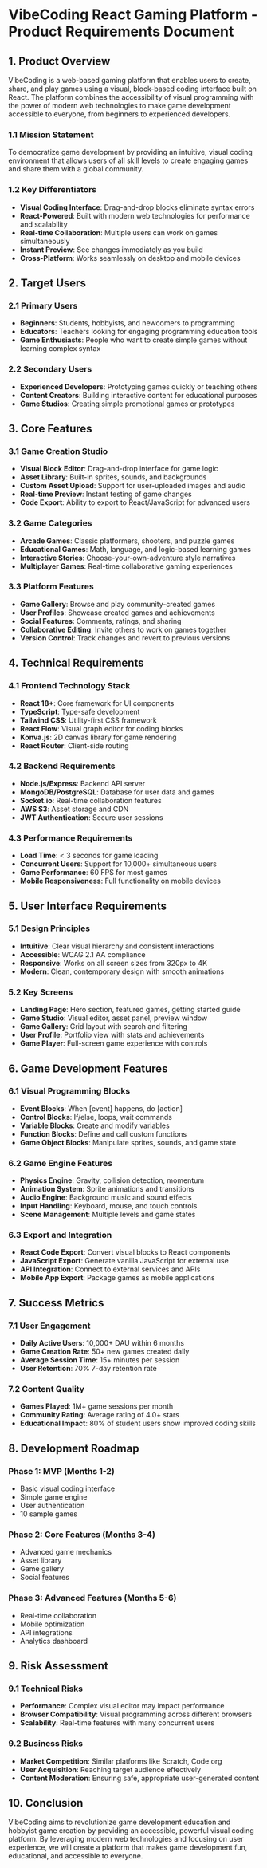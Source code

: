 # VibeCoding React Gaming Platform - Product Requirements Document

## 1. Product Overview

VibeCoding is a web-based gaming platform that enables users to create, share, and play games using a visual, block-based coding interface built on React. The platform combines the accessibility of visual programming with the power of modern web technologies to make game development accessible to everyone, from beginners to experienced developers.

### 1.1 Mission Statement
To democratize game development by providing an intuitive, visual coding environment that allows users of all skill levels to create engaging games and share them with a global community.

### 1.2 Key Differentiators
- **Visual Coding Interface**: Drag-and-drop blocks eliminate syntax errors
- **React-Powered**: Built with modern web technologies for performance and scalability
- **Real-time Collaboration**: Multiple users can work on games simultaneously
- **Instant Preview**: See changes immediately as you build
- **Cross-Platform**: Works seamlessly on desktop and mobile devices

## 2. Target Users

### 2.1 Primary Users
- **Beginners**: Students, hobbyists, and newcomers to programming
- **Educators**: Teachers looking for engaging programming education tools
- **Game Enthusiasts**: People who want to create simple games without learning complex syntax

### 2.2 Secondary Users
- **Experienced Developers**: Prototyping games quickly or teaching others
- **Content Creators**: Building interactive content for educational purposes
- **Game Studios**: Creating simple promotional games or prototypes

## 3. Core Features

### 3.1 Game Creation Studio
- **Visual Block Editor**: Drag-and-drop interface for game logic
- **Asset Library**: Built-in sprites, sounds, and backgrounds
- **Custom Asset Upload**: Support for user-uploaded images and audio
- **Real-time Preview**: Instant testing of game changes
- **Code Export**: Ability to export to React/JavaScript for advanced users

### 3.2 Game Categories
- **Arcade Games**: Classic platformers, shooters, and puzzle games
- **Educational Games**: Math, language, and logic-based learning games
- **Interactive Stories**: Choose-your-own-adventure style narratives
- **Multiplayer Games**: Real-time collaborative gaming experiences

### 3.3 Platform Features
- **Game Gallery**: Browse and play community-created games
- **User Profiles**: Showcase created games and achievements
- **Social Features**: Comments, ratings, and sharing
- **Collaborative Editing**: Invite others to work on games together
- **Version Control**: Track changes and revert to previous versions

## 4. Technical Requirements

### 4.1 Frontend Technology Stack
- **React 18+**: Core framework for UI components
- **TypeScript**: Type-safe development
- **Tailwind CSS**: Utility-first CSS framework
- **React Flow**: Visual graph editor for coding blocks
- **Konva.js**: 2D canvas library for game rendering
- **React Router**: Client-side routing

### 4.2 Backend Requirements
- **Node.js/Express**: Backend API server
- **MongoDB/PostgreSQL**: Database for user data and games
- **Socket.io**: Real-time collaboration features
- **AWS S3**: Asset storage and CDN
- **JWT Authentication**: Secure user sessions

### 4.3 Performance Requirements
- **Load Time**: &lt; 3 seconds for game loading
- **Concurrent Users**: Support for 10,000+ simultaneous users
- **Game Performance**: 60 FPS for most games
- **Mobile Responsiveness**: Full functionality on mobile devices

## 5. User Interface Requirements

### 5.1 Design Principles
- **Intuitive**: Clear visual hierarchy and consistent interactions
- **Accessible**: WCAG 2.1 AA compliance
- **Responsive**: Works on all screen sizes from 320px to 4K
- **Modern**: Clean, contemporary design with smooth animations

### 5.2 Key Screens
- **Landing Page**: Hero section, featured games, getting started guide
- **Game Studio**: Visual editor, asset panel, preview window
- **Game Gallery**: Grid layout with search and filtering
- **User Profile**: Portfolio view with stats and achievements
- **Game Player**: Full-screen game experience with controls

## 6. Game Development Features

### 6.1 Visual Programming Blocks
- **Event Blocks**: When [event] happens, do [action]
- **Control Blocks**: If/else, loops, wait commands
- **Variable Blocks**: Create and modify variables
- **Function Blocks**: Define and call custom functions
- **Game Object Blocks**: Manipulate sprites, sounds, and game state

### 6.2 Game Engine Features
- **Physics Engine**: Gravity, collision detection, momentum
- **Animation System**: Sprite animations and transitions
- **Audio Engine**: Background music and sound effects
- **Input Handling**: Keyboard, mouse, and touch controls
- **Scene Management**: Multiple levels and game states

### 6.3 Export and Integration
- **React Code Export**: Convert visual blocks to React components
- **JavaScript Export**: Generate vanilla JavaScript for external use
- **API Integration**: Connect to external services and APIs
- **Mobile App Export**: Package games as mobile applications

## 7. Success Metrics

### 7.1 User Engagement
- **Daily Active Users**: 10,000+ DAU within 6 months
- **Game Creation Rate**: 50+ new games created daily
- **Average Session Time**: 15+ minutes per session
- **User Retention**: 70% 7-day retention rate

### 7.2 Content Quality
- **Games Played**: 1M+ game sessions per month
- **Community Rating**: Average rating of 4.0+ stars
- **Educational Impact**: 80% of student users show improved coding skills

## 8. Development Roadmap

### Phase 1: MVP (Months 1-2)
- Basic visual coding interface
- Simple game engine
- User authentication
- 10 sample games

### Phase 2: Core Features (Months 3-4)
- Advanced game mechanics
- Asset library
- Game gallery
- Social features

### Phase 3: Advanced Features (Months 5-6)
- Real-time collaboration
- Mobile optimization
- API integrations
- Analytics dashboard

## 9. Risk Assessment

### 9.1 Technical Risks
- **Performance**: Complex visual editor may impact performance
- **Browser Compatibility**: Visual programming across different browsers
- **Scalability**: Real-time features with many concurrent users

### 9.2 Business Risks
- **Market Competition**: Similar platforms like Scratch, Code.org
- **User Acquisition**: Reaching target audience effectively
- **Content Moderation**: Ensuring safe, appropriate user-generated content

## 10. Conclusion

VibeCoding aims to revolutionize game development education and hobbyist game creation by providing an accessible, powerful visual coding platform. By leveraging modern web technologies and focusing on user experience, we will create a platform that makes game development fun, educational, and accessible to everyone.